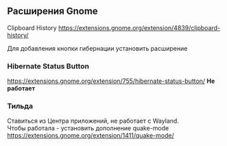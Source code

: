 ## Расширения Gnome  
Clipboard History 
https://extensions.gnome.org/extension/4839/clipboard-history/  

Для добавления кнопки гибернации установить расширение  
### Hibernate Status Button  
https://extensions.gnome.org/extension/755/hibernate-status-button/
**Не работает**  
### Тильда  
Ставиться из Центра приложений, не работает с Wayland.  
Чтобы работала - установить дополнение 
quake-mode  
https://extensions.gnome.org/extension/1411/quake-mode/  
